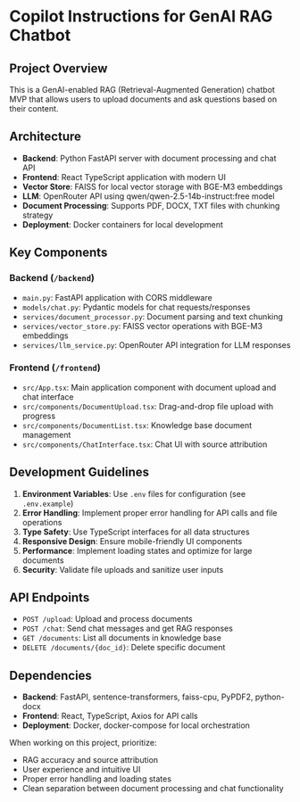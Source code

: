 # Copilot Instructions for GenAI RAG Chatbot

<!-- Use this file to provide workspace-specific custom instructions to Copilot. For more details, visit https://code.visualstudio.com/docs/copilot/copilot-customization#_use-a-githubcopilotinstructionsmd-file -->

## Project Overview
This is a GenAI-enabled RAG (Retrieval-Augmented Generation) chatbot MVP that allows users to upload documents and ask questions based on their content.

## Architecture
- **Backend**: Python FastAPI server with document processing and chat API
- **Frontend**: React TypeScript application with modern UI
- **Vector Store**: FAISS for local vector storage with BGE-M3 embeddings  
- **LLM**: OpenRouter API using qwen/qwen-2.5-14b-instruct:free model
- **Document Processing**: Supports PDF, DOCX, TXT files with chunking strategy
- **Deployment**: Docker containers for local development

## Key Components

### Backend (`/backend`)
- `main.py`: FastAPI application with CORS middleware
- `models/chat.py`: Pydantic models for chat requests/responses
- `services/document_processor.py`: Document parsing and text chunking
- `services/vector_store.py`: FAISS vector operations with BGE-M3 embeddings
- `services/llm_service.py`: OpenRouter API integration for LLM responses

### Frontend (`/frontend`)
- `src/App.tsx`: Main application component with document upload and chat interface
- `src/components/DocumentUpload.tsx`: Drag-and-drop file upload with progress
- `src/components/DocumentList.tsx`: Knowledge base document management
- `src/components/ChatInterface.tsx`: Chat UI with source attribution

## Development Guidelines

1. **Environment Variables**: Use `.env` files for configuration (see `.env.example`)
2. **Error Handling**: Implement proper error handling for API calls and file operations
3. **Type Safety**: Use TypeScript interfaces for all data structures
4. **Responsive Design**: Ensure mobile-friendly UI components
5. **Performance**: Implement loading states and optimize for large documents
6. **Security**: Validate file uploads and sanitize user inputs

## API Endpoints
- `POST /upload`: Upload and process documents
- `POST /chat`: Send chat messages and get RAG responses  
- `GET /documents`: List all documents in knowledge base
- `DELETE /documents/{doc_id}`: Delete specific document

## Dependencies
- **Backend**: FastAPI, sentence-transformers, faiss-cpu, PyPDF2, python-docx
- **Frontend**: React, TypeScript, Axios for API calls
- **Deployment**: Docker, docker-compose for local orchestration

When working on this project, prioritize:
- RAG accuracy and source attribution
- User experience and intuitive UI
- Proper error handling and loading states
- Clean separation between document processing and chat functionality
